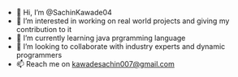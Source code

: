 - 👋 Hi, I’m @SachinKawade04
- 👀 I’m interested in working on real world projects and giving my contribution to it
- 🌱 I’m currently learning java prgramming language
- 💞️ I’m looking to collaborate with industry experts and dynamic programmers 
- 📫 Reach me on kawadesachin007@gmail.com

<!---
SachinKawade04/SachinKawade04 is a ✨ special ✨ repository because its `README.md` (this file) appears on your GitHub profile.
You can click the Preview link to take a look at your changes.
--->

